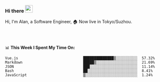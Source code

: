 ### Hi there <img src="https://media.giphy.com/media/hvRJCLFzcasrR4ia7z/giphy.gif" width="25px">

<!-- ![visitors](https://visitor-badge.glitch.me/badge?page_id=dislfyer.dislfyer) -->

Hi, I'm Alan, a Software Engineer, 🏠 Now live in Tokyo/Suzhou.

<br/>
<br/>

📊 **This Week I Spent My Time On:**


<!--START_SECTION:waka-->

```text
Vue.js                              ██████████████▒░░░░░░░░░░  57.32%
Markdown                            █████▒░░░░░░░░░░░░░░░░░░░  21.69%
JSON                                ███░░░░░░░░░░░░░░░░░░░░░░  11.14%
Bash                                ██░░░░░░░░░░░░░░░░░░░░░░░  8.41%
JavaScript                          ▒░░░░░░░░░░░░░░░░░░░░░░░░  1.24%
```

<!--END_SECTION:waka-->

<!--
**About Me:**
 -->
